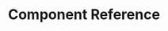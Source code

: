 ---
layout: default
title: "Component Reference"
nav_order: "0"
has_children: true
parent: "Documentation"
---